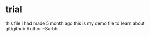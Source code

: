 # trial
this file i had made 5 month ago 
this is my demo file to learn about git/github
Author ~Surbhi
